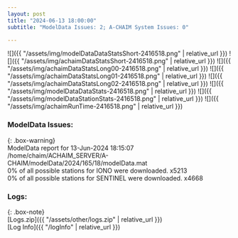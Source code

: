 ```yaml
---
layout: post
title: "2024-06-13 18:00:00"
subtitle: "ModelData Issues: 2; A-CHAIM System Issues: 0"

---
```


![]({{ "/assets/img/modelDataDataStatsShort-2416518.png" | relative_url }})
![]({{ "/assets/img/achaimDataStatsShort-2416518.png" | relative_url }})
![]({{ "/assets/img/achaimDataStatsLong00-2416518.png" | relative_url }})
![]({{ "/assets/img/achaimDataStatsLong01-2416518.png" | relative_url }})
![]({{ "/assets/img/achaimDataStatsLong02-2416518.png" | relative_url }})
![]({{ "/assets/img/modelDataDataStats-2416518.png" | relative_url }})
![]({{ "/assets/img/modelDataStationStats-2416518.png" | relative_url }})
![]({{ "/assets/img/achaimRunTime-2416518.png" | relative_url }})


### ModelData Issues:  
  
{: .box-warning}  
 ModelData report for 13-Jun-2024 18:15:07   
 /home/chaim/ACHAIM_SERVER/A-CHAIM/modelData/2024/165/18/modelData.mat   
 0% of all possible stations for IONO were downloaded. x5213   
 0% of all possible stations for SENTINEL were downloaded. x4668   
  


### Logs:  
  
{: .box-note}  
[Logs.zip]({{ "/assets/other/logs.zip" | relative_url }})  
[Log Info]({{ "/logInfo" | relative_url }})  
